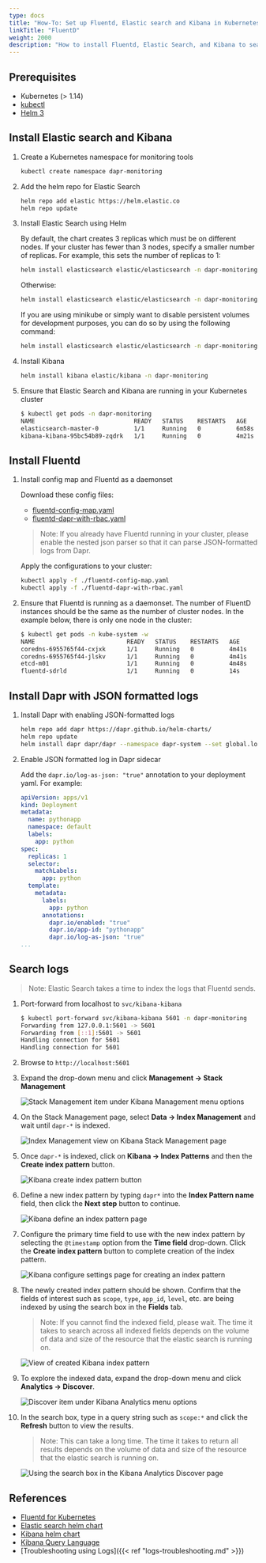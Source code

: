 ```yaml
---
type: docs
title: "How-To: Set up Fluentd, Elastic search and Kibana in Kubernetes"
linkTitle: "FluentD"
weight: 2000
description: "How to install Fluentd, Elastic Search, and Kibana to search logs in Kubernetes"
---
```


## Prerequisites

- Kubernetes (> 1.14)
- [kubectl](https://kubernetes.io/docs/tasks/tools/)
- [Helm 3](https://helm.sh/)

## Install Elastic search and Kibana

1. Create a Kubernetes namespace for monitoring tools

    ```bash
    kubectl create namespace dapr-monitoring
    ```

2. Add the helm repo for Elastic Search

    ```bash
    helm repo add elastic https://helm.elastic.co
    helm repo update
    ```

3. Install Elastic Search using Helm

    By default, the chart creates 3 replicas which must be on different nodes. If your cluster has fewer than 3 nodes, specify a smaller number of replicas.  For example, this sets the number of replicas to 1:

    ```bash
    helm install elasticsearch elastic/elasticsearch -n dapr-monitoring --set replicas=1
    ```

    Otherwise:

    ```bash
    helm install elasticsearch elastic/elasticsearch -n dapr-monitoring
    ```

    If you are using minikube or simply want to disable persistent volumes for development purposes, you can do so by using the following command:

    ```bash
    helm install elasticsearch elastic/elasticsearch -n dapr-monitoring --set persistence.enabled=false,replicas=1
    ```

4. Install Kibana

    ```bash
    helm install kibana elastic/kibana -n dapr-monitoring
    ```

5. Ensure that Elastic Search and Kibana are running in your Kubernetes cluster

    ```bash
    $ kubectl get pods -n dapr-monitoring
    NAME                            READY   STATUS    RESTARTS   AGE
    elasticsearch-master-0          1/1     Running   0          6m58s
    kibana-kibana-95bc54b89-zqdrk   1/1     Running   0          4m21s
    ```

## Install Fluentd

1. Install config map and Fluentd as a daemonset

    Download these config files:
    - [fluentd-config-map.yaml](/docs/fluentd-config-map.yaml)
    - [fluentd-dapr-with-rbac.yaml](/docs/fluentd-dapr-with-rbac.yaml)

    > Note: If you already have Fluentd running in your cluster, please enable the nested json parser so that it can parse JSON-formatted logs from Dapr.

    Apply the configurations to your cluster:

    ```bash
    kubectl apply -f ./fluentd-config-map.yaml
    kubectl apply -f ./fluentd-dapr-with-rbac.yaml
    ```

2. Ensure that Fluentd is running as a daemonset. The number of FluentD instances should be the same as the number of cluster nodes. In the example below, there is only one node in the cluster:

    ```bash
    $ kubectl get pods -n kube-system -w
    NAME                          READY   STATUS    RESTARTS   AGE
    coredns-6955765f44-cxjxk      1/1     Running   0          4m41s
    coredns-6955765f44-jlskv      1/1     Running   0          4m41s
    etcd-m01                      1/1     Running   0          4m48s
    fluentd-sdrld                 1/1     Running   0          14s
    ```

## Install Dapr with JSON formatted logs

1. Install Dapr with enabling JSON-formatted logs

    ```bash
    helm repo add dapr https://dapr.github.io/helm-charts/
    helm repo update
    helm install dapr dapr/dapr --namespace dapr-system --set global.logAsJson=true
    ```

2. Enable JSON formatted log in Dapr sidecar

    Add the `dapr.io/log-as-json: "true"` annotation to your deployment yaml. For example:

    ```yaml
    apiVersion: apps/v1
    kind: Deployment
    metadata:
      name: pythonapp
      namespace: default
      labels:
        app: python
    spec:
      replicas: 1
      selector:
        matchLabels:
          app: python
      template:
        metadata:
          labels:
            app: python
          annotations:
            dapr.io/enabled: "true"
            dapr.io/app-id: "pythonapp"
            dapr.io/log-as-json: "true"
    ...
    ```

## Search logs

> Note: Elastic Search takes a time to index the logs that Fluentd sends.

1. Port-forward from localhost to `svc/kibana-kibana`

    ```bash
    $ kubectl port-forward svc/kibana-kibana 5601 -n dapr-monitoring
    Forwarding from 127.0.0.1:5601 -> 5601
    Forwarding from [::1]:5601 -> 5601
    Handling connection for 5601
    Handling connection for 5601
    ```

2. Browse to `http://localhost:5601`

3. Expand the drop-down menu and click **Management → Stack Management**

    ![Stack Management item under Kibana Management menu options](/images/kibana-1.png)

4. On the Stack Management page, select **Data → Index Management** and wait until `dapr-*` is indexed.

    ![Index Management view on Kibana Stack Management page](/images/kibana-2.png)

5. Once `dapr-*` is indexed, click on **Kibana → Index Patterns** and then the **Create index pattern** button.

    ![Kibana create index pattern button](/images/kibana-3.png)

6. Define a new index pattern by typing `dapr*` into the **Index Pattern name** field, then click the **Next step** button to continue.

    ![Kibana define an index pattern page](/images/kibana-4.png)

7. Configure the primary time field to use with the new index pattern by selecting the `@timestamp` option from the **Time field** drop-down. Click the **Create index pattern** button to complete creation of the index pattern.

    ![Kibana configure settings page for creating an index pattern](/images/kibana-5.png)

8. The newly created index pattern should be shown. Confirm that the fields of interest such as `scope`, `type`, `app_id`, `level`, etc. are being indexed by using the search box in the **Fields** tab.

    > Note: If you cannot find the indexed field, please wait. The time it takes to search across all indexed fields depends on the volume of data and size of the resource that the elastic search is running on.

    ![View of created Kibana index pattern](/images/kibana-6.png)

9. To explore the indexed data, expand the drop-down menu and click **Analytics → Discover**.

    ![Discover item under Kibana Analytics menu options](/images/kibana-7.png)

10. In the search box, type in a query string such as `scope:*` and click the **Refresh** button to view the results.

    > Note: This can take a long time. The time it takes to return all results depends on the volume of data and size of the resource that the elastic search is running on.

    ![Using the search box in the Kibana Analytics Discover page](/images/kibana-8.png)

## References

* [Fluentd for Kubernetes](https://docs.fluentd.org/v/0.12/articles/kubernetes-fluentd)
* [Elastic search helm chart](https://github.com/elastic/helm-charts/tree/master/elasticsearch)
* [Kibana helm chart](https://github.com/elastic/helm-charts/tree/master/kibana)
* [Kibana Query Language](https://www.elastic.co/guide/en/kibana/current/kuery-query.html)
* [Troubleshooting using Logs]({{< ref "logs-troubleshooting.md" >}})
